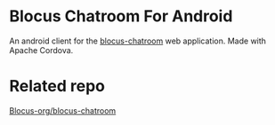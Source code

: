 # Blocus Chatroom For Android
An android client for the [blocus-chatroom](https://chatroom.blocus.ch) web application. Made with Apache Cordova.
# Related repo
[Blocus-org/blocus-chatroom](https://github.com/blocus.org/blocus.chatroom)
